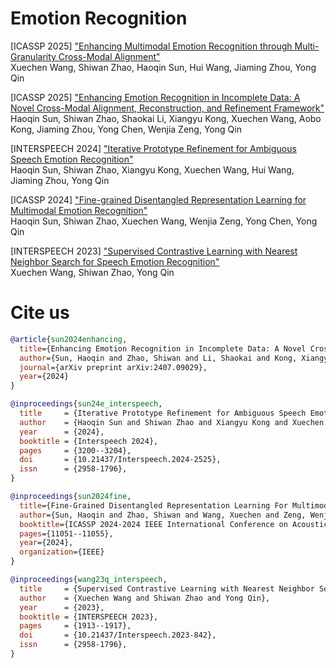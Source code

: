 # Emotion Recognition
[ICASSP 2025] ["Enhancing Multimodal Emotion Recognition through Multi-Granularity Cross-Modal Alignment"](https://arxiv.org/pdf/2412.20821)  
Xuechen Wang, Shiwan Zhao, Haoqin Sun, Hui Wang, Jiaming Zhou, Yong Qin

[ICASSP 2025] ["Enhancing Emotion Recognition in Incomplete Data: A Novel Cross-Modal Alignment, Reconstruction, and Refinement Framework"](https://arxiv.org/pdf/2407.09029)  
Haoqin Sun, Shiwan Zhao, Shaokai Li, Xiangyu Kong, Xuechen Wang, Aobo Kong, Jiaming Zhou, Yong Chen, Wenjia Zeng, Yong Qin

[INTERSPEECH 2024] ["Iterative Prototype Refinement for Ambiguous Speech Emotion Recognition"](https://www.isca-archive.org/interspeech_2024/sun24e_interspeech.pdf)    
Haoqin Sun, Shiwan Zhao, Xiangyu Kong, Xuechen Wang, Hui Wang, Jiaming Zhou, Yong Qin  

[ICASSP 2024] ["Fine-grained Disentangled Representation Learning for Multimodal Emotion Recognition"](https://ieeexplore.ieee.org/stamp/stamp.jsp?tp=&arnumber=10447667)        
Haoqin Sun, Shiwan Zhao, Xuechen Wang, Wenjia Zeng, Yong Chen, Yong Qin

[INTERSPEECH 2023] ["Supervised Contrastive Learning with Nearest Neighbor Search for Speech Emotion Recognition"](https://www.isca-speech.org/archive/interspeech_2023/wang23q_interspeech.html)     
Xuechen Wang, Shiwan Zhao, Yong Qin


# Cite us
```bibtex
@article{sun2024enhancing,
  title={Enhancing Emotion Recognition in Incomplete Data: A Novel Cross-Modal Alignment, Reconstruction, and Refinement Framework},
  author={Sun, Haoqin and Zhao, Shiwan and Li, Shaokai and Kong, Xiangyu and Wang, Xuechen and Kong, Aobo and Zhou, Jiaming and Chen, Yong and Zeng, Wenjia and Qin, Yong},
  journal={arXiv preprint arXiv:2407.09029},
  year={2024}
}
```
```bibtex
@inproceedings{sun24e_interspeech,
  title     = {Iterative Prototype Refinement for Ambiguous Speech Emotion Recognition},
  author    = {Haoqin Sun and Shiwan Zhao and Xiangyu Kong and Xuechen Wang and Hui Wang and Jiaming Zhou and Yong Qin},
  year      = {2024},
  booktitle = {Interspeech 2024},
  pages     = {3200--3204},
  doi       = {10.21437/Interspeech.2024-2525},
  issn      = {2958-1796},
}
```
```bibtex
@inproceedings{sun2024fine,
  title={Fine-Grained Disentangled Representation Learning For Multimodal Emotion Recognition},
  author={Sun, Haoqin and Zhao, Shiwan and Wang, Xuechen and Zeng, Wenjia and Chen, Yong and Qin, Yong},
  booktitle={ICASSP 2024-2024 IEEE International Conference on Acoustics, Speech and Signal Processing (ICASSP)},
  pages={11051--11055},
  year={2024},
  organization={IEEE}
}
```
```bibtex
@inproceedings{wang23q_interspeech,
  title     = {Supervised Contrastive Learning with Nearest Neighbor Search for Speech Emotion Recognition},
  author    = {Xuechen Wang and Shiwan Zhao and Yong Qin},
  year      = {2023},
  booktitle = {INTERSPEECH 2023},
  pages     = {1913--1917},
  doi       = {10.21437/Interspeech.2023-842},
  issn      = {2958-1796},
}
```

